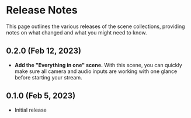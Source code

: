 # Release Notes

This page outlines the various releases of the scene collections, providing notes on what changed and what you might need to know.

## 0.2.0 (Feb 12, 2023)

- **Add the "Everything in one" scene.** With this scene, you can quickly make sure all camera and audio inputs are working with one glance before starting your stream.

## 0.1.0 (Feb 5, 2023)

- Initial release